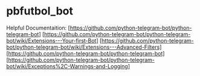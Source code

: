 # pbfutbol_bot
 
Helpful Documentaition:
[https://github.com/python-telegram-bot/python-telegram-bot]
[https://github.com/python-telegram-bot/python-telegram-bot/wiki/Extensions---Your-first-Bot]
[https://github.com/python-telegram-bot/python-telegram-bot/wiki/Extensions---Advanced-Filters]
[https://github.com/python-telegram-bot/python-telegram-bot]
[https://github.com/python-telegram-bot/python-telegram-bot/wiki/Exceptions%2C-Warnings-and-Logging]

